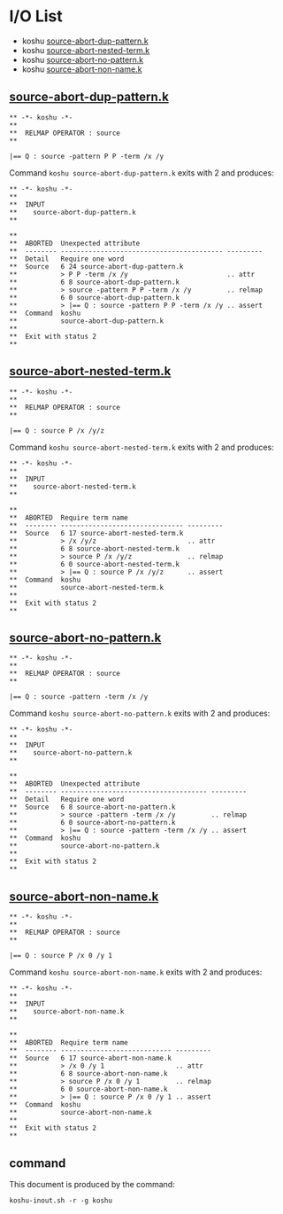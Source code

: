 # I/O List

- koshu [source-abort-dup-pattern.k](#source-abort-dup-patternk)
- koshu [source-abort-nested-term.k](#source-abort-nested-termk)
- koshu [source-abort-no-pattern.k](#source-abort-no-patternk)
- koshu [source-abort-non-name.k](#source-abort-non-namek)



## [source-abort-dup-pattern.k](source-abort-dup-pattern.k)

```
** -*- koshu -*-
**
**  RELMAP OPERATOR : source
**

|== Q : source -pattern P P -term /x /y
```

Command `koshu source-abort-dup-pattern.k` exits with 2 and produces:

```
** -*- koshu -*-
**
**  INPUT
**    source-abort-dup-pattern.k
**

**
**  ABORTED  Unexpected attribute
**  -------- ----------------------------------------- ---------
**  Detail   Require one word
**  Source   6 24 source-abort-dup-pattern.k
**           > P P -term /x /y                         .. attr
**           6 8 source-abort-dup-pattern.k
**           > source -pattern P P -term /x /y         .. relmap
**           6 0 source-abort-dup-pattern.k
**           > |== Q : source -pattern P P -term /x /y .. assert
**  Command  koshu
**           source-abort-dup-pattern.k
**
**  Exit with status 2
**
```



## [source-abort-nested-term.k](source-abort-nested-term.k)

```
** -*- koshu -*-
**
**  RELMAP OPERATOR : source
**

|== Q : source P /x /y/z
```

Command `koshu source-abort-nested-term.k` exits with 2 and produces:

```
** -*- koshu -*-
**
**  INPUT
**    source-abort-nested-term.k
**

**
**  ABORTED  Require term name
**  -------- ------------------------------- ---------
**  Source   6 17 source-abort-nested-term.k
**           > /x /y/z                       .. attr
**           6 8 source-abort-nested-term.k
**           > source P /x /y/z              .. relmap
**           6 0 source-abort-nested-term.k
**           > |== Q : source P /x /y/z      .. assert
**  Command  koshu
**           source-abort-nested-term.k
**
**  Exit with status 2
**
```



## [source-abort-no-pattern.k](source-abort-no-pattern.k)

```
** -*- koshu -*-
**
**  RELMAP OPERATOR : source
**

|== Q : source -pattern -term /x /y
```

Command `koshu source-abort-no-pattern.k` exits with 2 and produces:

```
** -*- koshu -*-
**
**  INPUT
**    source-abort-no-pattern.k
**

**
**  ABORTED  Unexpected attribute
**  -------- ------------------------------------- ---------
**  Detail   Require one word
**  Source   6 8 source-abort-no-pattern.k
**           > source -pattern -term /x /y         .. relmap
**           6 0 source-abort-no-pattern.k
**           > |== Q : source -pattern -term /x /y .. assert
**  Command  koshu
**           source-abort-no-pattern.k
**
**  Exit with status 2
**
```



## [source-abort-non-name.k](source-abort-non-name.k)

```
** -*- koshu -*-
**
**  RELMAP OPERATOR : source
**

|== Q : source P /x 0 /y 1
```

Command `koshu source-abort-non-name.k` exits with 2 and produces:

```
** -*- koshu -*-
**
**  INPUT
**    source-abort-non-name.k
**

**
**  ABORTED  Require term name
**  -------- ---------------------------- ---------
**  Source   6 17 source-abort-non-name.k
**           > /x 0 /y 1                  .. attr
**           6 8 source-abort-non-name.k
**           > source P /x 0 /y 1         .. relmap
**           6 0 source-abort-non-name.k
**           > |== Q : source P /x 0 /y 1 .. assert
**  Command  koshu
**           source-abort-non-name.k
**
**  Exit with status 2
**
```



## command

This document is produced by the command:

```
koshu-inout.sh -r -g koshu
```
